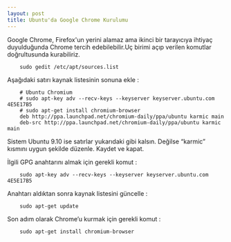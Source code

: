 ```yaml
---
layout: post
title: Ubuntu'da Google Chrome Kurulumu
---
```


Google Chrome, Firefox'un yerini alamaz ama ikinci bir tarayıcıya ihtiyaç
duyulduğunda Chrome tercih edebilebilir.Uç birimi açıp verilen komutlar doğrultusunda kurabiliriz.

		sudo gedit /etc/apt/sources.list

Aşağıdaki satırı kaynak listesinin sonuna ekle :

		# Ubuntu Chromium
		# sudo apt-key adv --recv-keys --keyserver keyserver.ubuntu.com 4E5E17B5
		# sudo apt-get install chromium-browser
		deb http://ppa.launchpad.net/chromium-daily/ppa/ubuntu karmic main
		deb-src http://ppa.launchpad.net/chromium-daily/ppa/ubuntu karmic main

Sistem Ubuntu 9.10 ise satırlar yukarıdaki gibi kalsın.
Değilse “karmic” kısmını uygun şekilde düzenle. Kaydet ve kapat.

İlgili GPG anahtarını almak için gerekli komut :

		sudo apt-key adv --recv-keys --keyserver keyserver.ubuntu.com 4E5E17B5

Anahtarı aldıktan sonra kaynak listesini güncelle :

		sudo apt-get update

Son adım olarak Chrome’u kurmak için gerekli komut :

		sudo apt-get install chromium-browser

